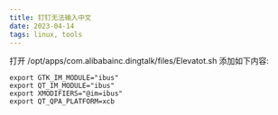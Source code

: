 ```yaml
---
title: 钉钉无法输入中文
date: 2023-04-14  
tags: linux, tools
---
```



打开 /opt/apps/com.alibabainc.dingtalk/files/Elevatot.sh 添加如下内容:
```Shell
export GTK_IM_MODULE="ibus"  
export QT_IM_MODULE="ibus"  
export XMODIFIERS="@im=ibus"  
export QT_QPA_PLATFORM=xcb  
```
